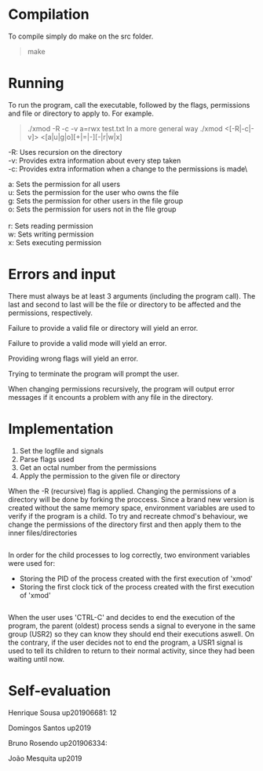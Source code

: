 # **Compilation**

To compile simply do make on the src folder.
> make
 
# **Running**

To run the program, call the executable, followed by the flags, permissions and file or directory to apply to.
For example.
> ./xmod -R -c -v a=rwx test.txt
In a more general way
> ./xmod <[-R|-c|-v]> <[a|u|g|o][+|=|-][-|r|w|x] <file or directory>

-R: Uses recursion on the directory\
-v: Provides extra information about every step taken\
-c: Provides extra information when a change to the permissions is made\


 a: Sets the permission for all users\
 u: Sets the permission for the user who owns the file\
 g: Sets the permission for other users in the file group\
 o: Sets the permission for users not in the file group\
\
 r: Sets reading permission\
 w: Sets writing permission\
 x: Sets executing permission
 
# **Errors and input**

There must always be at least 3 arguments (including the program call). The last and second to last will be the file or directory to be affected and the permissions, respectively.

Failure to provide a valid file or directory will yield an error.

Failure to provide a valid mode will yield an error.

Providing wrong flags will yield an error.

Trying to terminate the program will prompt the user.

When changing permissions recursively, the program will output error messages if it encounts a problem with any file in the directory.

  
# **Implementation**
  
1. Set the logfile and signals
2. Parse flags used
3. Get an octal number from the permissions
4. Apply the permission to the given file or directory

When the -R (recursive) flag is applied. Changing the permissions of a directory will be done by forking the proccess. Since a brand new version is created without the same memory space, environment variables are used to verify if the program is a child.
To try and recreate chmod's behaviour, we change the permissions of the directory first and then apply them to the inner files/directories

```
```

In order for the child processes to log correctly, two environment variables were used for:

* Storing the PID of the process created with the first execution of 'xmod'
* Storing the first clock tick of the process created with the first execution of 'xmod'

```
```

When the user uses 'CTRL-C' and decides to end the execution of the program, the parent (oldest) process sends a signal to everyone in the same group (USR2) so they can know they should end their executions aswell. On the contrary, if the user decides not to end the program, a USR1 signal is used to tell its children to return to their normal activity, since they had been waiting until now.
  
 # **Self-evaluation**
  
Henrique Sousa up201906681: 12

Domingos Santos up2019

Bruno Rosendo up201906334:

João Mesquita up2019
